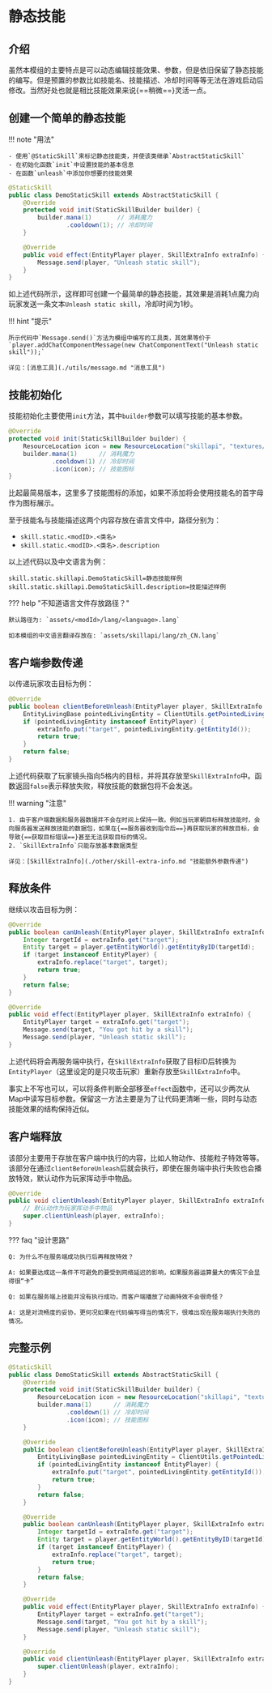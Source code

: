 # 静态技能

## 介绍

虽然本模组的主要特点是可以动态编辑技能效果、参数，但是依旧保留了静态技能的编写。但是预置的参数比如技能名、技能描述、冷却时间等等无法在游戏启动后修改。当然好处也就是相比技能效果来说{==稍微==}灵活一点。

## 创建一个简单的静态技能

!!! note "用法"

    - 使用`@StaticSkill`来标记静态技能类，并使该类继承`AbstractStaticSkill`
    - 在初始化函数`init`中设置技能的基本信息
    - 在函数`unleash`中添加你想要的技能效果


```java
@StaticSkill
public class DemoStaticSkill extends AbstractStaticSkill {
    @Override
    protected void init(StaticSkillBuilder builder) {
        builder.mana(1)       // 消耗魔力
                .cooldown(1); // 冷却时间
    }

    @Override
    public void effect(EntityPlayer player, SkillExtraInfo extraInfo) {
        Message.send(player, "Unleash static skill");
    }
}
```

如上述代码所示，这样即可创建一个最简单的静态技能，其效果是消耗1点魔力向玩家发送一条文本`Unleash static skill`，冷却时间为1秒。

!!! hint "提示"

    所示代码中`Message.send()`方法为模组中编写的工具类，其效果等价于`player.addChatComponentMessage(new ChatComponentText("Unleash static skill"));`

    详见：[消息工具](./utils/message.md "消息工具")

## 技能初始化

技能初始化主要使用`init`方法，其中`builder`参数可以填写技能的基本参数。

```java
@Override
protected void init(StaticSkillBuilder builder) {
    ResourceLocation icon = new ResourceLocation("skillapi", "textures/icons/xxx.png");
    builder.mana(1)      // 消耗魔力
            .cooldown(1) // 冷却时间
            .icon(icon); // 技能图标
}
```

比起最简易版本，这里多了技能图标的添加，如果不添加将会使用技能名的首字母作为图标展示。

至于技能名与技能描述这两个内容存放在语言文件中，路径分别为：

 - `skill.static.<modID>.<类名>`
 - `skill.static.<modID>.<类名>.description`

以上述代码以及中文语言为例：

```lang title="zh_CN.lang"
skill.static.skillapi.DemoStaticSkill=静态技能样例
skill.static.skillapi.DemoStaticSkill.description=技能描述样例
```

??? help "不知道语言文件存放路径？"

    默认路径为: `assets/<modId>/lang/<language>.lang`

    如本模组的中文语言翻译存放在: `assets/skillapi/lang/zh_CN.lang`

## 客户端参数传递

以传递玩家攻击目标为例：

```java
@Override
public boolean clientBeforeUnleash(EntityPlayer player, SkillExtraInfo extraInfo) {
    EntityLivingBase pointedLivingEntity = ClientUtils.getPointedLivingEntity(5);
    if (pointedLivingEntity instanceof EntityPlayer) {
        extraInfo.put("target", pointedLivingEntity.getEntityId());
        return true;
    }
    return false;
}
```

上述代码获取了玩家镜头指向5格内的目标，并将其存放至`SkillExtraInfo`中。函数返回`false`表示释放失败，释放技能的数据包将不会发送。

!!! warning "注意"

    1. 由于客户端数据和服务器数据并不会在时间上保持一致。例如当玩家朝目标释放技能时，会向服务器发送释放技能的数据包，如果在{==服务器收到指令后==}再获取玩家的释放目标，会导致{==获取目标错误==}甚至无法获取目标的情况。
    2. `SkillExtraInfo`只能存放基本数据类型

    详见：[SkillExtraInfo](./other/skill-extra-info.md "技能额外参数传递")


## 释放条件

继续以攻击目标为例：

```java
@Override
public boolean canUnleash(EntityPlayer player, SkillExtraInfo extraInfo) {
    Integer targetId = extraInfo.get("target");
    Entity target = player.getEntityWorld().getEntityByID(targetId);
    if (target instanceof EntityPlayer) {
        extraInfo.replace("target", target);
        return true;
    }
    return false;
}

@Override
public void effect(EntityPlayer player, SkillExtraInfo extraInfo) {
    EntityPlayer target = extraInfo.get("target");
    Message.send(target, "You got hit by a skill");
    Message.send(player, "Unleash static skill");
}
```

上述代码将会再服务端中执行，在`SkillExtraInfo`获取了目标ID后转换为`EntityPlayer`（这里设定的是只攻击玩家）重新存放至`SkillExtraInfo`中。

事实上不写也可以，可以将条件判断全部移至`effect`函数中，还可以少两次从Map中读写目标参数。保留这一方法主要是为了让代码更清晰一些，同时与动态技能效果的结构保持近似。

## 客户端释放

该部分主要用于存放在客户端中执行的内容，比如人物动作、技能粒子特效等等。该部分在通过`clientBeforeUnleash`后就会执行，即使在服务端中执行失败也会播放特效，默认动作为玩家挥动手中物品。

```java
@Override
public void clientUnleash(EntityPlayer player, SkillExtraInfo extraInfo) {
    // 默认动作为玩家挥动手中物品
    super.clientUnleash(player, extraInfo);
}
```

??? faq "设计思路"

    Q: 为什么不在服务端成功执行后再释放特效？

    A: 如果要达成这一条件不可避免的要受到网络延迟的影响，如果服务器运算量大的情况下会显得很“卡”

    Q: 如果在服务端上技能并没有执行成功，而客户端播放了动画特效不会很奇怪？

    A: 这是对流畅度的妥协，更何况如果在代码编写得当的情况下，很难出现在服务端执行失败的情况。

## 完整示例

```java
@StaticSkill
public class DemoStaticSkill extends AbstractStaticSkill {
    @Override
    protected void init(StaticSkillBuilder builder) {
        ResourceLocation icon = new ResourceLocation("skillapi", "textures/icons/xxx.png");
        builder.mana(1)      // 消耗魔力
                .cooldown(1) // 冷却时间
                .icon(icon); // 技能图标
    }

    @Override
    public boolean clientBeforeUnleash(EntityPlayer player, SkillExtraInfo extraInfo) {
        EntityLivingBase pointedLivingEntity = ClientUtils.getPointedLivingEntity(5);
        if (pointedLivingEntity instanceof EntityPlayer) {
            extraInfo.put("target", pointedLivingEntity.getEntityId());
            return true;
        }
        return false;
    }

    @Override
    public boolean canUnleash(EntityPlayer player, SkillExtraInfo extraInfo) {
        Integer targetId = extraInfo.get("target");
        Entity target = player.getEntityWorld().getEntityByID(targetId);
        if (target instanceof EntityPlayer) {
            extraInfo.replace("target", target);
            return true;
        }
        return false;
    }

    @Override
    public void effect(EntityPlayer player, SkillExtraInfo extraInfo) {
        EntityPlayer target = extraInfo.get("target");
        Message.send(target, "You got hit by a skill");
        Message.send(player, "Unleash static skill");
    }

    @Override
    public void clientUnleash(EntityPlayer player, SkillExtraInfo extraInfo) {
        super.clientUnleash(player, extraInfo);
    }
}
```